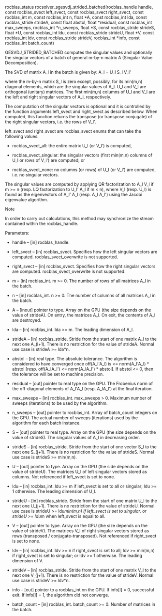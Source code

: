 rocblas_status rocsolver_sgesvdj_strided_batched(rocblas_handle handle, const rocblas_svect left_svect, const rocblas_svect right_svect, const rocblas_int m, const rocblas_int n, float *A, const rocblas_int lda, const rocblas_stride strideA, const float abstol, float *residual, const rocblas_int max_sweeps, rocblas_int *n_sweeps, float *S, const rocblas_stride strideS, float *U, const rocblas_int ldu, const rocblas_stride strideU, float *V, const rocblas_int ldv, const rocblas_stride strideV, rocblas_int *info, const rocblas_int batch_count)  

GESVDJ_STRIDED_BATCHED computes the singular values and optionally the singular vectors of a batch of general m-by-n matrix A (Singular Value Decomposition).

The SVD of matrix A_l in the batch is given by: A_l = U_l S_l V_l'

where the m-by-n matrix S_l is zero except, possibly, for its min(m,n) diagonal elements, which are the singular values of A_l. U_l and V_l are orthogonal (unitary) matrices. The first min(m,n) columns of U_l and V_l are the left and right singular vectors of A_l, respectively.

The computation of the singular vectors is optional and it is controlled by the function arguments left_svect and right_svect as described below. When computed, this function returns the transpose (or transpose conjugate) of the right singular vectors, i.e. the rows of V_l'.

left_svect and right_svect are rocblas_svect enums that can take the following values:

- rocblas_svect_all: the entire matrix U_l (or V_l') is computed,
    
- rocblas_svect_singular: the singular vectors (first min(m,n) columns of U_l or rows of V_l') are computed, or
    
- rocblas_svect_none: no columns (or rows) of U_l (or V_l') are computed, i.e. no singular vectors.
    

The singular values are computed by applying QR factorization to A_l V_l if m >= n (resp. LQ factorization to U_l' A_l if m < n), where V_l (resp. U_l) is found as the eigenvectors of A_l' A_l (resp. A_l A_l') using the Jacobi eigenvalue algorithm.

Note

In order to carry out calculations, this method may synchronize the stream contained within the rocblas_handle.

Parameters:

- handle – [in] rocblas_handle.
    
- left_svect – [in] rocblas_svect. Specifies how the left singular vectors are computed. rocblas_svect_overwrite is not supported.
    
- right_svect – [in] rocblas_svect. Specifies how the right singular vectors are computed. rocblas_svect_overwrite is not supported.
    
- m – [in] rocblas_int. m >= 0. The number of rows of all matrices A_l in the batch.
    
- n – [in] rocblas_int. n >= 0. The number of columns of all matrices A_l in the batch.
    
- A – [inout] pointer to type. Array on the GPU (the size depends on the value of strideA). On entry, the matrices A_l. On exit, the contents of A_l are destroyed.
    
- lda – [in] rocblas_int. lda >= m. The leading dimension of A_l.
    
- strideA – [in] rocblas_stride. Stride from the start of one matrix A_l to the next one A_(l+1). There is no restriction for the value of strideA. Normal use case is strideA >= lda*n.
    
- abstol – [in] real type. The absolute tolerance. The algorithm is considered to have converged once off(A_l'A_l) is <= norm(A_l'A_l) * abstol [resp. off(A_lA_l') <= norm(A_lA_l') * abstol]. If abstol <= 0, then the tolerance will be set to machine precision.
    
- residual – [out] pointer to real type on the GPU. The Frobenius norm of the off-diagonal elements of A_l'A_l (resp. A_lA_l') at the final iteration.
    
- max_sweeps – [in] rocblas_int. max_sweeps > 0. Maximum number of sweeps (iterations) to be used by the algorithm.
    
- n_sweeps – [out] pointer to rocblas_int. Array of batch_count integers on the GPU. The actual number of sweeps (iterations) used by the algorithm for each batch instance.
    
- S – [out] pointer to real type. Array on the GPU (the size depends on the value of strideS). The singular values of A_l in decreasing order.
    
- strideS – [in] rocblas_stride. Stride from the start of one vector S_l to the next one S_(j+1). There is no restriction for the value of strideS. Normal use case is strideS >= min(m,n).
    
- U – [out] pointer to type. Array on the GPU (the side depends on the value of strideU). The matrices U_l of left singular vectors stored as columns. Not referenced if left_svect is set to none.
    
- ldu – [in] rocblas_int. ldu >= m if left_svect is set to all or singular; ldu >= 1 otherwise. The leading dimension of U_l.
    
- strideU – [in] rocblas_stride. Stride from the start of one matrix U_l to the next one U_(j+1). There is no restriction for the value of strideU. Normal use case is strideU >= ldu*min(m,n) if left_svect is set to singular, or strideU >= ldu*m when left_svect is equal to all.
    
- V – [out] pointer to type. Array on the GPU (the size depends on the value of strideV). The matrices V_l of right singular vectors stored as rows (transposed / conjugate-transposed). Not referenced if right_svect is set to none.
    
- ldv – [in] rocblas_int. ldv >= n if right_svect is set to all; ldv >= min(m,n) if right_svect is set to singular; or ldv >= 1 otherwise. The leading dimension of V.
    
- strideV – [in] rocblas_stride. Stride from the start of one matrix V_l to the next one V_(j+1). There is no restriction for the value of strideV. Normal use case is strideV >= ldv*n.
    
- info – [out] pointer to a rocblas_int on the GPU. If info[l] = 0, successful exit. If info[l] = 1, the algorithm did not converge.
    
- batch_count – [in] rocblas_int. batch_count >= 0. Number of matrices in the batch.
